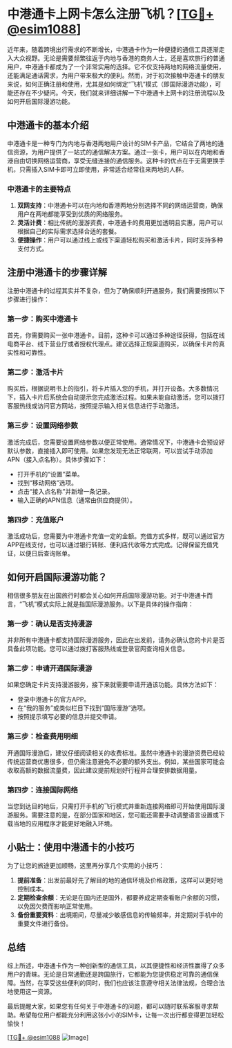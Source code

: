 # 中港通卡上网卡怎么注册飞机？[[TG💪+ @esim1088](https://t.me/s/esim1088)]

近年来，随着跨境出行需求的不断增长，中港通卡作为一种便捷的通信工具逐渐走入大众视野。无论是需要频繁往返于内地与香港的商务人士，还是喜欢旅行的普通用户，中港通卡都成为了一个非常实用的选择。它不仅支持两地的网络流量使用，还能满足通话需求，为用户带来极大的便利。然而，对于初次接触中港通卡的朋友来说，如何正确注册和使用，尤其是如何绑定“飞机”模式（即国际漫游功能），可能还存在不少疑问。今天，我们就来详细讲解一下中港通卡上网卡的注册流程以及如何开启国际漫游功能。

## 中港通卡的基本介绍

中港通卡是一种专门为内地与香港两地用户设计的SIM卡产品，它结合了两地的通信资源，为用户提供了一站式的通信解决方案。通过一张卡，用户可以在内地和香港自由切换网络运营商，享受无缝连接的通信服务。这种卡的优点在于无需更换手机，只需插入SIM卡即可立即使用，非常适合经常往来两地的人群。

### 中港通卡的主要特点

1. **双网支持**：中港通卡可以在内地和香港两地分别选择不同的网络运营商，确保用户在两地都能享受到优质的网络服务。
2. **灵活计费**：相比传统的漫游资费，中港通卡的费用更加透明且实惠，用户可以根据自己的实际需求选择合适的套餐。
3. **便捷操作**：用户可以通过线上或线下渠道轻松购买和激活卡片，同时支持多种支付方式。

## 注册中港通卡的步骤详解

注册中港通卡的过程其实并不复杂，但为了确保顺利开通服务，我们需要按照以下步骤进行操作：

### 第一步：购买中港通卡

首先，你需要购买一张中港通卡。目前，这种卡可以通过多种途径获得，包括在线电商平台、线下营业厅或者授权代理点。建议选择正规渠道购买，以确保卡片的真实性和可靠性。

### 第二步：激活卡片

购买后，根据说明书上的指引，将卡片插入您的手机，并打开设备。大多数情况下，插入卡片后系统会自动提示您完成激活过程。如果未能自动激活，您可以拨打客服热线或访问官方网站，按照提示输入相关信息进行手动激活。

### 第三步：设置网络参数

激活完成后，您需要设置网络参数以便正常使用。通常情况下，中港通卡会预设好默认参数，直接插入即可使用。如果您发现无法正常联网，可以尝试手动添加APN（接入点名称）。具体步骤如下：
- 打开手机的“设置”菜单。
- 找到“移动网络”选项。
- 点击“接入点名称”并新增一条记录。
- 输入正确的APN信息（通常由供应商提供）。

### 第四步：充值账户

激活成功后，您需要为中港通卡充值一定的金额。充值方式多样，既可以通过官方APP在线支付，也可以通过银行转账、便利店代收等方式完成。记得保留充值凭证，以便日后查询账单。

## 如何开启国际漫游功能？

相信很多朋友在出国旅行时都会关心如何开启国际漫游功能。对于中港通卡而言，“飞机”模式实际上就是指国际漫游服务。以下是具体的操作指南：

### 第一步：确认是否支持漫游

并非所有中港通卡都支持国际漫游服务，因此在出发前，请务必确认您的卡片是否具备此项功能。您可以通过拨打客服热线或登录官网查询相关信息。

### 第二步：申请开通国际漫游

如果您确定卡片支持漫游服务，接下来就需要申请开通该功能。具体方法如下：
- 登录中港通卡的官方APP。
- 在“我的服务”或类似栏目下找到“国际漫游”选项。
- 按照提示填写必要的信息并提交申请。

### 第三步：检查费用明细

开通国际漫游后，建议仔细阅读相关的收费标准。虽然中港通卡的漫游资费已经较传统运营商优惠很多，但仍需注意避免不必要的额外支出。例如，某些国家可能会收取高额的数据流量费，因此建议提前规划好行程并合理安排数据用量。

### 第四步：连接国际网络

当您到达目的地后，只需打开手机的飞行模式并重新连接网络即可开始使用国际漫游服务。需要注意的是，在部分国家和地区，您可能还需要手动调整语言设置或下载当地的应用程序才能更好地融入环境。

## 小贴士：使用中港通卡的小技巧

为了让您的旅途更加顺畅，这里再分享几个实用的小技巧：
1. **提前准备**：出发前最好先了解目的地的通信环境及价格政策，这样可以更好地控制成本。
2. **定期检查余额**：无论是在国内还是国外，都要养成定期查看账户余额的习惯，以免因欠费而影响正常使用。
3. **备份重要资料**：出境期间，尽量减少敏感信息的传输频率，并定期对手机中的重要文件进行备份。

## 总结

综上所述，中港通卡作为一种创新型的通信工具，以其便捷性和经济性赢得了众多用户的青睐。无论是日常通勤还是跨国旅行，它都能为您提供稳定可靠的通信保障。当然，在享受这些便利的同时，我们也应该注意遵守相关法律法规，合理合法地使用这一资源。

最后提醒大家，如果您有任何关于中港通卡的问题，都可以随时联系客服寻求帮助。希望每位用户都能充分利用这张小小的SIM卡，让每一次出行都变得更加轻松愉快！

[[TG💪+ @esim1088](https://t.me/s/esim1088) ![Image](https://i.postimg.cc/4NQfJmqS/Snipaste-2025-05-13-00-14-12.png)]